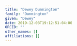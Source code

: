 ```yaml
---
title: "Dewey Dunnington"
family: "Dunnington"
given: "Dewey"
date: 2019-12-03T19:12:51-04:00
ORCID: ""
other_names: []
affiliations: []
---
```

